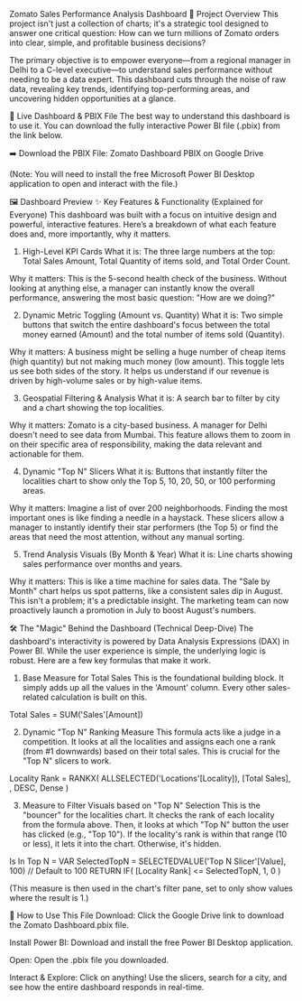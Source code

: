 Zomato Sales Performance Analysis Dashboard
📖 Project Overview
This project isn't just a collection of charts; it's a strategic tool designed to answer one critical question: How can we turn millions of Zomato orders into clear, simple, and profitable business decisions?

The primary objective is to empower everyone—from a regional manager in Delhi to a C-level executive—to understand sales performance without needing to be a data expert. This dashboard cuts through the noise of raw data, revealing key trends, identifying top-performing areas, and uncovering hidden opportunities at a glance.

🚀 Live Dashboard & PBIX File
The best way to understand this dashboard is to use it. You can download the fully interactive Power BI file (.pbix) from the link below.

➡️ Download the PBIX File: Zomato Dashboard PBIX on Google Drive

(Note: You will need to install the free Microsoft Power BI Desktop application to open and interact with the file.)

🖼️ Dashboard Preview
✨ Key Features & Functionality (Explained for Everyone)
This dashboard was built with a focus on intuitive design and powerful, interactive features. Here’s a breakdown of what each feature does and, more importantly, why it matters.

1. High-Level KPI Cards
What it is: The three large numbers at the top: Total Sales Amount, Total Quantity of items sold, and Total Order Count.

Why it matters: This is the 5-second health check of the business. Without looking at anything else, a manager can instantly know the overall performance, answering the most basic question: "How are we doing?"

2. Dynamic Metric Toggling (Amount vs. Quantity)
What it is: Two simple buttons that switch the entire dashboard's focus between the total money earned (Amount) and the total number of items sold (Quantity).

Why it matters: A business might be selling a huge number of cheap items (high quantity) but not making much money (low amount). This toggle lets us see both sides of the story. It helps us understand if our revenue is driven by high-volume sales or by high-value items.

3. Geospatial Filtering & Analysis
What it is: A search bar to filter by city and a chart showing the top localities.

Why it matters: Zomato is a city-based business. A manager for Delhi doesn't need to see data from Mumbai. This feature allows them to zoom in on their specific area of responsibility, making the data relevant and actionable for them.

4. Dynamic "Top N" Slicers
What it is: Buttons that instantly filter the localities chart to show only the Top 5, 10, 20, 50, or 100 performing areas.

Why it matters: Imagine a list of over 200 neighborhoods. Finding the most important ones is like finding a needle in a haystack. These slicers allow a manager to instantly identify their star performers (the Top 5) or find the areas that need the most attention, without any manual sorting.

5. Trend Analysis Visuals (By Month & Year)
What it is: Line charts showing sales performance over months and years.

Why it matters: This is like a time machine for sales data. The "Sale by Month" chart helps us spot patterns, like a consistent sales dip in August. This isn't a problem; it's a predictable insight. The marketing team can now proactively launch a promotion in July to boost August's numbers.

🛠️ The "Magic" Behind the Dashboard (Technical Deep-Dive)
The dashboard's interactivity is powered by Data Analysis Expressions (DAX) in Power BI. While the user experience is simple, the underlying logic is robust. Here are a few key formulas that make it work.

1. Base Measure for Total Sales
This is the foundational building block. It simply adds up all the values in the 'Amount' column. Every other sales-related calculation is built on this.

Total Sales = 
SUM('Sales'[Amount])

2. Dynamic "Top N" Ranking Measure
This formula acts like a judge in a competition. It looks at all the localities and assigns each one a rank (from #1 downwards) based on their total sales. This is crucial for the "Top N" slicers to work.

Locality Rank = 
RANKX(
    ALLSELECTED('Locations'[Locality]),
    [Total Sales],
    ,
    DESC,
    Dense
)

3. Measure to Filter Visuals based on "Top N" Selection
This is the "bouncer" for the localities chart. It checks the rank of each locality from the formula above. Then, it looks at which "Top N" button the user has clicked (e.g., "Top 10"). If the locality's rank is within that range (10 or less), it lets it into the chart. Otherwise, it's hidden.

Is In Top N = 
VAR SelectedTopN = SELECTEDVALUE('Top N Slicer'[Value], 100) // Default to 100
RETURN
IF(
    [Locality Rank] <= SelectedTopN,
    1,
    0
)

(This measure is then used in the chart's filter pane, set to only show values where the result is 1.)

🚀 How to Use This File
Download: Click the Google Drive link to download the Zomato Dashboard.pbix file.

Install Power BI: Download and install the free Power BI Desktop application.

Open: Open the .pbix file you downloaded.

Interact & Explore: Click on anything! Use the slicers, search for a city, and see how the entire dashboard responds in real-time.
